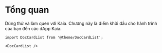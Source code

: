 # Tổng quan

Dùng thử và làm quen với Kaia. Chương này là điểm khởi đầu cho hành trình của bạn đến các dApp Kaia.

```mdx-code-block
import DocCardList from '@theme/DocCardList';

<DocCardList />
```
